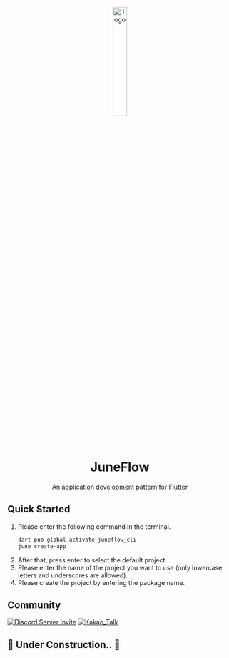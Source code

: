 <p align="center">
  <img src="https://github.com/melodysdreamj/juneflow/blob/document/assets/small_icon.png?raw=true" alt="logo" width="25%" />
</p>
<h1 align="center">
  JuneFlow
</h1>
<p align="center">
  An application development pattern for Flutter<br>

</p>

## Quick Started
1. Please enter the following command in the terminal.
    ```bash
    dart pub global activate juneflow_cli
    june create-app
    ```
2. After that, press enter to select the default project.
3. Please enter the name of the project you want to use (only lowercase letters and underscores are allowed).
4. Please create the project by entering the package name.









## Community
[![Discord Server Invite](https://img.shields.io/badge/DISCORD-JOIN%20SERVER-5663F7?style=for-the-badge&logo=discord&logoColor=white)](https://discord.gg/zXXHvAXCug)
[![Kakao_Talk](https://img.shields.io/badge/KakaoTalk-Join%20Room-FEE500?style=for-the-badge&logo=kakao)](https://open.kakao.com/o/gEwrffbg)



## 🚧 Under Construction.. 🚧

